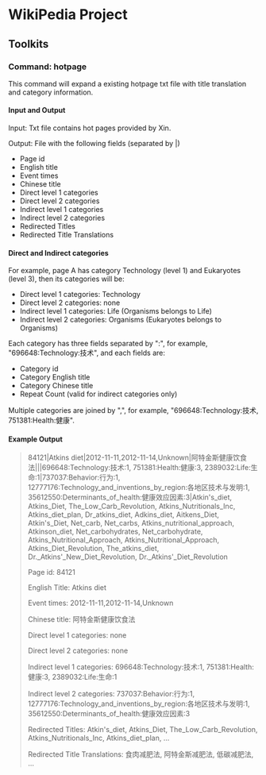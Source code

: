 # WikiPedia Project

## Toolkits

### Command: hotpage

This command will expand a existing hotpage txt file with title translation and category information.

#### Input and Output

Input: Txt file contains hot pages provided by Xin.

Output: File with the following fields (separated by |)

* Page id
* English title
* Event times
* Chinese title
* Direct level 1 categories
* Direct level 2 categories
* Indirect level 1 categories
* Indirect level 2 categories
* Redirected Titles
* Redirected Title Translations

#### Direct and Indirect categories

For example, page A has category Technology (level 1) and Eukaryotes (level 3), then its categories will be:

* Direct level 1 categories: Technology
* Direct level 2 categories: none
* Indirect level 1 categories: Life (Organisms belongs to Life)
* Indirect level 2 categories: Organisms (Eukaryotes belongs to Organisms)

Each category has three fields separated by ":", for example, "696648:Technology:技术", and each fields are:

* Category id
* Category English title
* Category Chinese title
* Repeat Count (valid for indirect categories only)

Multiple categories are joined by ",", for example, "696648:Technology:技术, 751381:Health:健康".

#### Example Output

> 84121|Atkins diet|2012-11-11,2012-11-14,Unknown|阿特金斯健康饮食法|||696648:Technology:技术:1, 751381:Health:健康:3, 2389032:Life:生命:1|737037:Behavior:行为:1, 12777176:Technology_and_inventions_by_region:各地区技术与发明:1, 35612550:Determinants_of_health:健康效应因素:3|Atkin's_diet, Atkins_Diet, The_Low_Carb_Revolution, Atkins_Nutritionals_Inc, Atkins_diet_plan, Dr_atkins_diet, Adkins_diet, Aitkens_Diet, Atkin's_Diet, Net_carb, Net_carbs, Atkins_nutritional_approach, Atkinson_diet, Net_carbohydrates, Net_carbohydrate, Atkins_Nutritional_Approach, Atkins_Nutritional_Approach, Atkins_Diet_Revolution, The_atkins_diet, Dr._Atkins'_New_Diet_Revolution, Dr._Atkins'_Diet_Revolution
>
> Page id: 84121
>
> English Title: Atkins diet
>
> Event times: 2012-11-11,2012-11-14,Unknown
>
> Chinese title: 阿特金斯健康饮食法
>
> Direct level 1 categories: none
>
> Direct level 2 categories: none
>
> Indirect level 1 categories: 696648:Technology:技术:1, 751381:Health:健康:3, 2389032:Life:生命:1
>
> Indirect level 2 categories: 737037:Behavior:行为:1, 12777176:Technology_and_inventions_by_region:各地区技术与发明:1, 35612550:Determinants_of_health:健康效应因素:3
>
> Redirected Titles: Atkin's_diet, Atkins_Diet, The_Low_Carb_Revolution, Atkins_Nutritionals_Inc, Atkins_diet_plan, ...
>
> Redirected Title Translations: 食肉减肥法, 阿特金斯减肥法, 低碳减肥法, ...
